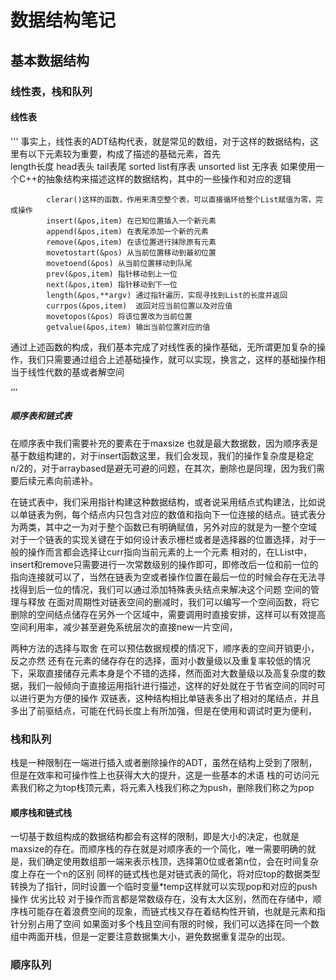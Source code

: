 # 数据结构笔记
## 基本数据结构
### 线性表，栈和队列
#### 线性表
'''
事实上，线性表的ADT结构代表，就是常见的数组，对于这样的数据结构，这里有以下元素较为重要，构成了描述的基础元素，首先  
length长度 head表头 tail表尾 sorted list有序表 unsorted list 无序表
如果使用一个C++的抽象结构来描述这样的数据结构，其中的一些操作和对应的逻辑

            clerar()这样的函数，作用来清空整个表，可以直接循环给整个List赋值为零，完成操作
            insert(&pos,item) 在已知位置插入一个新元素
            append(&pos,item) 在表尾添加一个新的元素
            remove(&pos,item) 在该位置进行抹除原有元素
            movetostart(&pos) 从当前位置移动到最初位置
            movetoend(&pos) 从当前位置移动到队尾
            prev(&pos,item) 指针移动到上一位
            next(&pos,item) 指针移动到下一位
            length(&pos,**argv) 通过指针遍历，实现寻找到List的长度并返回
            currpos(&pos,item)  返回对应当前位置以及对应值
            movetopos(&pos) 将该位置改为当前位置
            getvalue(&pos,item) 输出当前位置对应的值

通过上述函数的构成，我们基本完成了对线性表的操作基础，无所谓更加复杂的操作，我们只需要通过组合上述基础操作，就可以实现，换言之，这样的基础操作相当于线性代数的基或者解空间


‘’‘
##### 顺序表和链式表
在顺序表中我们需要补充的要素在于maxsize 也就是最大数据数，因为顺序表是基于数组构建的，对于insert函数这里，我们会发现，我们的操作复杂度是稳定n/2的，对于arraybased是避无可避的问题，在其次，删除也是同理，因为我们需要后续元素向前递补。

在链式表中，我们采用指针构建这种数据结构，或者说采用结点式构建法，比如说以单链表为例，每个结点内只包含对应的数值和指向下一位连接的结点。链式表分为两类，其中之一为对于整个函数已有明确赋值，另外对应的就是为一整个空域
对于一个链表的实现关键在于如何设计表示栅栏或者是选择器的位置选择，对于一般的操作而言都会选择让curr指向当前元素的上一个元素
相对的，在LList中，insert和remove只需要进行一次常数级别的操作即可，即修改后一位和前一位的指向连接就可以了，当然在链表为空或者操作位置在最后一位的时候会存在无法寻找得到后一位的情况，我们可以通过添加特殊表头结点来解决这个问题
 空间的管理与释放   在面对周期性对链表空间的删减时，我们可以编写一个空间函数，将它删除的空间结点储存在另外一个区域中，需要调用时直接安排，这样可以有效提高空间利用率，减少甚至避免系统层次的直接new一片空间，

两种方法的选择与取舍  在可以预估数据规模的情况下，顺序表的空间开销更小，反之亦然
还有在元素的储存存在的选择，面对小数量级以及重复率较低的情况下，采取直接储存元素本身是个不错的选择，然而面对大数量级以及高复杂度的数据，我们一般倾向于直接运用指针进行描述，这样的好处就在于节省空间的同时可以进行更为方便的操作
双链表，这种结构相比单链表多出了相对的尾结点，并且多出了前驱结点，可能在代码长度上有所加强，但是在使用和调试时更为便利，

### 栈和队列
栈是一种限制在一端进行插入或者删除操作的ADT，虽然在结构上受到了限制，但是在效率和可操作性上也获得大大的提升，这是一些基本的术语 栈的可访问元素我们称之为top栈顶元素，将元素入栈我们称之为push，删除我们称之为pop
#### 顺序栈和链式栈
一切基于数组构成的数据结构都会有这样的限制，即是大小的决定，也就是maxsize的存在。而顺序栈的存在就是对顺序表的一个简化，唯一需要明确的就是，我们确定使用数组那一端来表示栈顶，选择第0位或者第n位，会在时间复杂度上存在一个n的区别
同样的链式栈也是对链式表的简化，将对应top的数据类型转换为了指针，同时设置一个临时变量*temp这样就可以实现pop和对应的push操作
优劣比较 对于操作而言都是常数级存在，没有太大区别，然而在存储中，顺序栈可能存在着浪费空间的现象，而链式栈又存在着结构性开销，也就是元素和指针分别占用了空间
如果面对多个栈且空间有限的时候，我们可以选择在同一个数组中两面开栈，但是一定要注意数据集大小，避免数据重复混杂的出现。
### 顺序队列

